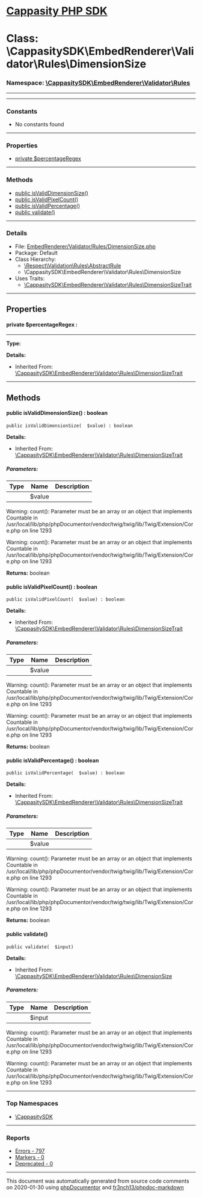 # [Cappasity PHP SDK](../home.md)

# Class: \CappasitySDK\EmbedRenderer\Validator\Rules\DimensionSize
### Namespace: [\CappasitySDK\EmbedRenderer\Validator\Rules](../namespaces/CappasitySDK.EmbedRenderer.Validator.Rules.md)
---
---
### Constants
* No constants found
---
### Properties
* [private $percentageRegex](../classes/CappasitySDK.EmbedRenderer.Validator.Rules.DimensionSizeTrait.md#property_percentageRegex)
---
### Methods
* [public isValidDimensionSize()](../classes/CappasitySDK.EmbedRenderer.Validator.Rules.DimensionSizeTrait.md#method_isValidDimensionSize)
* [public isValidPixelCount()](../classes/CappasitySDK.EmbedRenderer.Validator.Rules.DimensionSizeTrait.md#method_isValidPixelCount)
* [public isValidPercentage()](../classes/CappasitySDK.EmbedRenderer.Validator.Rules.DimensionSizeTrait.md#method_isValidPercentage)
* [public validate()](../classes/CappasitySDK.EmbedRenderer.Validator.Rules.DimensionSize.md#method_validate)
---
### Details
* File: [EmbedRenderer/Validator/Rules/DimensionSize.php](../files/EmbedRenderer.Validator.Rules.DimensionSize.md)
* Package: Default
* Class Hierarchy: 
  * [\Respect\Validation\Rules\AbstractRule]()
  * \CappasitySDK\EmbedRenderer\Validator\Rules\DimensionSize
* Uses Traits:
  * [\CappasitySDK\EmbedRenderer\Validator\Rules\DimensionSizeTrait](../classes/CappasitySDK.EmbedRenderer.Validator.Rules.DimensionSizeTrait.md)
---
## Properties
<a name="property_percentageRegex"></a>
#### private $percentageRegex : 
---
**Type:** 

**Details:**
* Inherited From: [\CappasitySDK\EmbedRenderer\Validator\Rules\DimensionSizeTrait](../classes/CappasitySDK.EmbedRenderer.Validator.Rules.DimensionSizeTrait.md)



---
## Methods
<a name="method_isValidDimensionSize" class="anchor"></a>
#### public isValidDimensionSize() : boolean

```
public isValidDimensionSize(  $value) : boolean
```

**Details:**
* Inherited From: [\CappasitySDK\EmbedRenderer\Validator\Rules\DimensionSizeTrait](../classes/CappasitySDK.EmbedRenderer.Validator.Rules.DimensionSizeTrait.md)
##### Parameters:
| Type | Name | Description |
| ---- | ---- | ----------- |
| <code></code> | $value  |  |

Warning: count(): Parameter must be an array or an object that implements Countable in /usr/local/lib/php/phpDocumentor/vendor/twig/twig/lib/Twig/Extension/Core.php on line 1293

Warning: count(): Parameter must be an array or an object that implements Countable in /usr/local/lib/php/phpDocumentor/vendor/twig/twig/lib/Twig/Extension/Core.php on line 1293

**Returns:** boolean


<a name="method_isValidPixelCount" class="anchor"></a>
#### public isValidPixelCount() : boolean

```
public isValidPixelCount(  $value) : boolean
```

**Details:**
* Inherited From: [\CappasitySDK\EmbedRenderer\Validator\Rules\DimensionSizeTrait](../classes/CappasitySDK.EmbedRenderer.Validator.Rules.DimensionSizeTrait.md)
##### Parameters:
| Type | Name | Description |
| ---- | ---- | ----------- |
| <code></code> | $value  |  |

Warning: count(): Parameter must be an array or an object that implements Countable in /usr/local/lib/php/phpDocumentor/vendor/twig/twig/lib/Twig/Extension/Core.php on line 1293

Warning: count(): Parameter must be an array or an object that implements Countable in /usr/local/lib/php/phpDocumentor/vendor/twig/twig/lib/Twig/Extension/Core.php on line 1293

**Returns:** boolean


<a name="method_isValidPercentage" class="anchor"></a>
#### public isValidPercentage() : boolean

```
public isValidPercentage(  $value) : boolean
```

**Details:**
* Inherited From: [\CappasitySDK\EmbedRenderer\Validator\Rules\DimensionSizeTrait](../classes/CappasitySDK.EmbedRenderer.Validator.Rules.DimensionSizeTrait.md)
##### Parameters:
| Type | Name | Description |
| ---- | ---- | ----------- |
| <code></code> | $value  |  |

Warning: count(): Parameter must be an array or an object that implements Countable in /usr/local/lib/php/phpDocumentor/vendor/twig/twig/lib/Twig/Extension/Core.php on line 1293

Warning: count(): Parameter must be an array or an object that implements Countable in /usr/local/lib/php/phpDocumentor/vendor/twig/twig/lib/Twig/Extension/Core.php on line 1293

**Returns:** boolean


<a name="method_validate" class="anchor"></a>
#### public validate() 

```
public validate(  $input) 
```

**Details:**
* Inherited From: [\CappasitySDK\EmbedRenderer\Validator\Rules\DimensionSize](../classes/CappasitySDK.EmbedRenderer.Validator.Rules.DimensionSize.md)
##### Parameters:
| Type | Name | Description |
| ---- | ---- | ----------- |
| <code></code> | $input  |  |

Warning: count(): Parameter must be an array or an object that implements Countable in /usr/local/lib/php/phpDocumentor/vendor/twig/twig/lib/Twig/Extension/Core.php on line 1293

Warning: count(): Parameter must be an array or an object that implements Countable in /usr/local/lib/php/phpDocumentor/vendor/twig/twig/lib/Twig/Extension/Core.php on line 1293





---

### Top Namespaces

* [\CappasitySDK](../namespaces/CappasitySDK.html.md)

---

### Reports
* [Errors - 797](../reports/errors.md)
* [Markers - 0](../reports/markers.md)
* [Deprecated - 0](../reports/deprecated.md)

---

This document was automatically generated from source code comments on 2020-01-30 using [phpDocumentor](http://www.phpdoc.org/) and [fr3nch13/phpdoc-markdown](https://github.com/fr3nch13/phpdoc-markdown)
